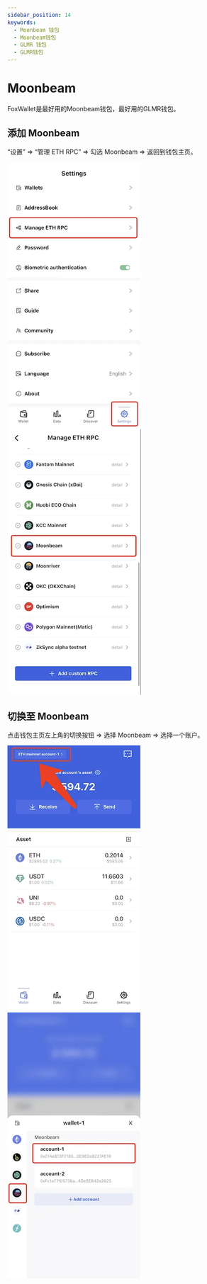 ```yaml
---
sidebar_position: 14
keywords:
  - Moonbeam 钱包
  - Moonbeam钱包
  - GLMR 钱包
  - GLMR钱包
---
```


# Moonbeam

FoxWallet是最好用的Moonbeam钱包，最好用的GLMR钱包。

## 添加 Moonbeam

“设置” => “管理 ETH RPC” => 勾选 Moonbeam => 返回到钱包主页。

![](../img/manage-eth-rpc.webp)![](../img/add-moonbeam.webp)

## 切换至 Moonbeam

点击钱包主页左上角的切换按钮 => 选择 Moonbeam => 选择一个账户。

![](../img/switch-network.webp)![](../img/switch-moonbeam.webp)